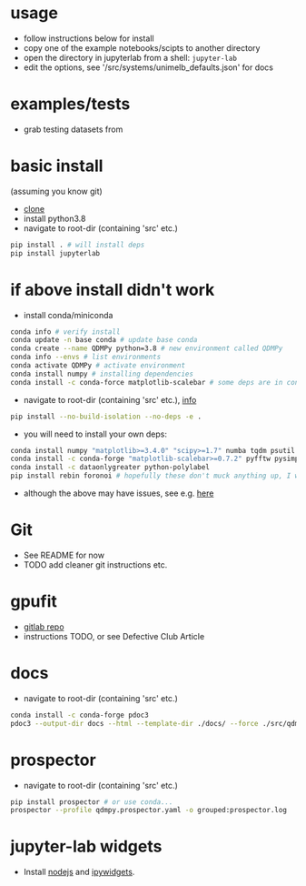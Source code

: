 # usage

- follow instructions below for install
- copy one of the example notebooks/scipts to another directory
- open the directory in jupyterlab from a shell: `jupyter-lab`
- edit the options, see '/src/systems/unimelb_defaults.json' for docs

# examples/tests

- grab testing datasets from <TODO>

# basic install
(assuming you know git)

- [clone](https://gitlab.unimelb.edu.au/sscholten/qdmpy)
- install python3.8
- navigate to root-dir (containing 'src' etc.)
```bash
pip install . # will install deps
pip install jupyterlab
```

# if above install didn't work
- install conda/miniconda

```bash
conda info # verify install 
conda update -n base conda # update base conda
conda create --name QDMPy python=3.8 # new environment called QDMPy
conda info --envs # list environments
conda activate QDMPy # activate environment
conda install numpy # installing dependencies
conda install -c conda-force matplotlib-scalebar # some deps are in conda-forge
```
- navigate to root-dir (containing 'src' etc.), [info](https://github.com/conda/conda-build/issues/4251)
```bash
pip install --no-build-isolation --no-deps -e .
```
- you will need to install your own deps:

```bash
conda install numpy "matplotlib>=3.4.0" "scipy>=1.7" numba tqdm psutil simplejson pandas dill astropy
conda install -c conda-forge "matplotlib-scalebar>=0.7.2" pyfftw pysimplegui
conda install -c dataonlygreater python-polylabel 
pip install rebin foronoi # hopefully these don't muck anything up, I will be trying to remove these soon
```

- although the above may have issues, see e.g. [here](https://github.com/conda/conda-build/issues/4251)

# Git

- See README for now
- TODO add cleaner git instructions etc.

# gpufit

- [gitlab repo](https://gitlab.unimelb.edu.au/QSL/gpufit)
- instructions TODO, or see Defective Club Article

# docs

- navigate to root-dir (containing 'src' etc.)
```bash
conda install -c conda-forge pdoc3
pdoc3 --output-dir docs --html --template-dir ./docs/ --force ./src/qdmpy # or eq. on windows
```

# prospector

- navigate to root-dir (containing 'src' etc.)
```bash 
pip install prospector # or use conda...
prospector --profile qdmpy.prospector.yaml -o grouped:prospector.log
```

# jupyter-lab widgets

- Install [nodejs](https://nodejs.org/en/) and [ipywidgets](https://ipywidgets.readthedocs.io/en/latest/user_install.html#installing-the-jupyterlab-extension).


